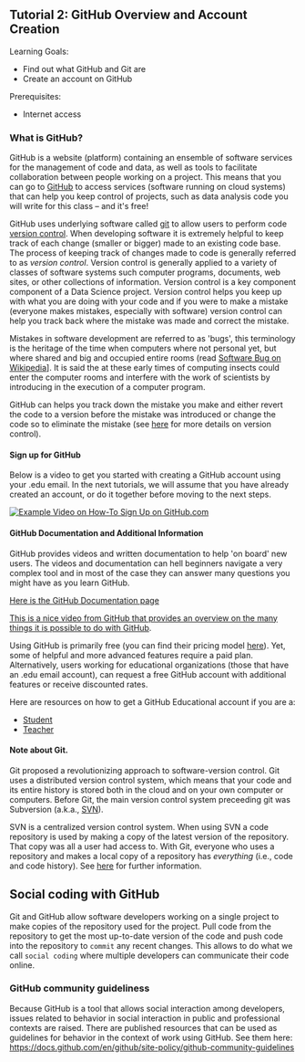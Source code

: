 ## Tutorial 2: GitHub Overview and Account Creation

Learning Goals:

* Find out what GitHub and Git are
* Create an account on GitHub 

Prerequisites:

* Internet access

### What is GitHub?

GitHub is a website (platform) containing an ensemble of software services for the management of code and data, as well as tools to facilitate collaboration between people working on a project. 
This means that you can go to [GitHub](https://github.com) to access services (software running on cloud systems) that can help you keep control of projects, such as data analysis code you will write for this class – and it's free! 

GitHub uses underlying software called [git](https://git-scm.com/) to allow users to perform code [version control](https://en.wikipedia.org/wiki/Version_control). When developing software it is extremely helpful to keep track of each change (smaller or bigger) made to an existing code base. The process of keeping track of changes made to code is generally referred to as *version control*. Version control is generally applied to a variety of classes of software systems such computer programs, documents, web sites, or other collections of information. Version control is a key component component of a Data Science project. Version control helps you keep up with what you are doing with your code and if you were to make a mistake (everyone makes mistakes, especially with software) version control can help you track back where the mistake was made and correct the mistake.

Mistakes in software development are referred to as 'bugs', this terminology is the heritage of the time when computers where not personal yet, but where shared and big and occupied entire rooms (read [Software Bug on Wikipedia](https://en.wikipedia.org/wiki/Software_bug)]. It is said the at these early times of computing insects could enter the computer rooms and interfere with the work of scientists by introducing in the execution of a computer program.  

GitHub can helps you track down the mistake you make and either revert the code to a version before the mistake was introduced or change the code so to eliminate the mistake (see [here](https://en.wikipedia.org/wiki/Version_control) for more details on version control).

#### Sign up for GitHub

Below is a video to get you started with creating a GitHub account using your .edu email. In the next tutorials, we will assume that you have already created an account, or do it together before moving to the next steps.

[![Example Video on How-To Sign Up on GitHub.com](https://img.youtube.com/vi/3m4pSljscEY/0.jpg)](https://www.youtube.com/watch?v=3m4pSljscEY)

#### GitHub Documentation and Additional Information

GitHub provides videos and written documentation to help 'on board' new users. The videos and documentation can hell beginners navigate a very complex tool and in most of the case they can answer many questions you might have as you learn GitHub. 

[Here is the GitHub Documentation page](https://docs.github.com/en) 

[This is a nice video from GitHub that provides an overview on the many things it is possible to do with GitHub](https://www.youtube.com/watch?v=noZnOSpcjYY).

Using GitHub is primarily free (you can find their pricing model [here](https://github.com/pricing)). Yet, some of helpful and more advanced features require a paid plan. Alternatively, users working for educational organizations (those that have an .edu email account), can request a free GitHub account with additional features or receive discounted rates.

Here are resources on how to get a GitHub Educational account if you are a:

* [Student](https://education.github.com/benefits?type=student)
* [Teacher](https://education.github.com/benefits?type=teacher)

#### Note about Git. 

Git proposed a revolutionizing approach to software-version control. Git uses a distributed version control system, which means that your code and its entire history is stored both in the cloud and on your own computer or computers. Before Git, the main version control system preceeding git was Subversion (a.k.a., [SVN](https://subversion.apache.org/)). 

SVN is a centralized version control system. When using SVN a code repository is used by making a copy of the latest version of the repository. That copy was all a user had access to. With Git, everyone who uses a repository and makes a local copy of a repository has *everything* (i.e., code and code history). See [here](https://www.quora.com/What-does-it-mean-when-Git-says-distributed-is-the-new-centralized-and-local-branching-on-the-cheap-next-to-their-logo-on-the-website) for further information.

## Social coding with GitHub

Git and GitHub allow software developers working on a single project to make copies of the repository used for the project. Pull code from the repository to get the most up-to-date version of the code and push code into the repository to `commit` any recent changes. This allows to do what we call `social coding` where multiple developers can communicate their code online. 

### GitHub community guideliness

Because GitHub is a tool that allows social interaction among developers, issues related to behavior in social interaction in public and professional contexts are raised. There are published resources that can be used as guidelines for behavior in the context of work using GitHub. See them here:  https://docs.github.com/en/github/site-policy/github-community-guidelines





